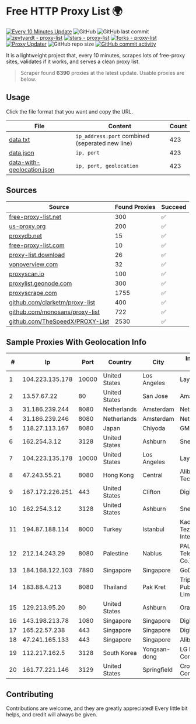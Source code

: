 
# Free HTTP Proxy List 🌍

[![Every 10 Minutes Update](https://github.com/mertguvencli/http-proxy-list/actions/workflows/main.yml/badge.svg?branch=main)](https://github.com/mertguvencli/http-proxy-list/actions/workflows/main.yml)
![GitHub](https://img.shields.io/github/license/mertguvencli/http-proxy-list)
![GitHub last commit](https://img.shields.io/github/last-commit/mertguvencli/http-proxy-list)
[![zevtyardt - proxy-list](https://img.shields.io/static/v1?label=zevtyardt&message=proxy-list&color=blue&logo=github)](https://github.com/zevtyardt/proxy-list "Go to GitHub repo")
[![stars - proxy-list](https://img.shields.io/github/stars/zevtyardt/proxy-list?style=social)](https://github.com/zevtyardt/proxy-list)
[![forks - proxy-list](https://img.shields.io/github/forks/zevtyardt/proxy-list?style=social)](https://github.com/zevtyardt/proxy-list)
[![Proxy Updater](https://github.com/zevtyardt/proxy-list/workflows/Proxy%20Updater/badge.svg)](https://github.com/zevtyardt/proxy-list/actions?query=workflow:"Proxy+Updater")
![GitHub repo size](https://img.shields.io/github/repo-size/zevtyardt/proxy-list)
[![GitHub commit activity](https://img.shields.io/github/commit-activity/m/zevtyardt/proxy-list?logo=commits)](https://github.com/zevtyardt/proxy-list/commits/main)

It is a lightweight project that, every 10 minutes, scrapes lots of free-proxy sites, validates if it works, and serves a clean proxy list.

> Scraper found **6390** proxies at the latest update. Usable proxies are below.

## Usage

Click the file format that you want and copy the URL.

|File|Content|Count|
|----|-------|-----|
|[data.txt](https://raw.githubusercontent.com/mertguvencli/http-proxy-list/main/proxy-list/data.txt)|`ip_address:port` combined (seperated new line)|423|
|[data.json](https://raw.githubusercontent.com/mertguvencli/http-proxy-list/main/proxy-list/data.json)|`ip, port`|423|
|[data-with-geolocation.json](https://raw.githubusercontent.com/mertguvencli/http-proxy-list/main/proxy-list/data-with-geolocation.json)|`ip, port, geolocation`|423|

## Sources

|Source|Found Proxies|Succeed|
|------|-------------|-------|
|[free-proxy-list.net](https://free-proxy-list.net)|300|✅|
|[us-proxy.org](https://www.us-proxy.org)|200|✅|
|[proxydb.net](http://proxydb.net)|15|✅|
|[free-proxy-list.com](https://free-proxy-list.com/?page=&port=&type%5B%5D=http&type%5B%5D=https&up_time=0&search=Search)|10|✅|
|[proxy-list.download](https://www.proxy-list.download/HTTP)|26|✅|
|[vpnoverview.com](https://vpnoverview.com/privacy/anonymous-browsing/free-proxy-servers)|32|✅|
|[proxyscan.io](https://www.proxyscan.io)|100|✅|
|[proxylist.geonode.com](https://proxylist.geonode.com/api/proxy-list?limit=300&page=1&sort_by=lastChecked&sort_type=desc&protocols=http,https)|300|✅|
|[proxyscrape.com](https://api.proxyscrape.com/v2/?request=displayproxies&protocol=http&timeout=10000&country=all&ssl=all&anonymity=all)|1755|✅|
|[github.com/clarketm/proxy-list](https://raw.githubusercontent.com/clarketm/proxy-list/master/proxy-list-raw.txt)|400|✅|
|[github.com/monosans/proxy-list](https://raw.githubusercontent.com/monosans/proxy-list/main/proxies/http.txt)|722|✅|
|[github.com/TheSpeedX/PROXY-List](https://raw.githubusercontent.com/TheSpeedX/PROXY-List/master/http.txt)|2530|✅|


## Sample Proxies With Geolocation Info

|#|Ip|Port|Country|City|Internet Service Provider|
|-|--|----|-------|----|-------------------------|
|1|104.223.135.178|10000|United States|Los Angeles|LayerHost|
|2|13.57.67.22|80|United States|San Jose|Amazon.com, Inc.|
|3|31.186.239.244|8080|Netherlands|Amsterdam|NetSkope Inc|
|4|31.186.239.246|8080|Netherlands|Amsterdam|NetSkope Inc|
|5|118.27.113.167|8080|Japan|Chiyoda|GMO Internet, Inc.|
|6|162.254.3.12|3128|United States|Ashburn|Sneaker Server|
|7|104.223.135.178|10000|United States|Los Angeles|LayerHost|
|8|47.243.55.21|8080|Hong Kong|Central|Alibaba (US) Technology Co., Ltd.|
|9|167.172.226.251|443|United States|Clifton|DigitalOcean, LLC|
|10|162.254.3.12|3128|United States|Ashburn|Sneaker Server|
|11|194.87.188.114|8000|Turkey|Istanbul|Kadir Huseyin Tezcan Nosspeed Internet Teknolojileri|
|12|212.14.243.29|8080|Palestine|Nablus|PALTEL (Palestine Telecommunications Co.).|
|13|184.168.122.103|7890|Singapore|Singapore|GoDaddy.com, LLC|
|14|183.88.4.213|8080|Thailand|Pak Kret|Triple T Broadband Public Company Limited|
|15|129.213.95.20|80|United States|Ashburn|Oracle Corporation|
|16|143.198.213.78|1080|Singapore|Singapore|DigitalOcean, LLC|
|17|165.22.57.238|443|Singapore|Singapore|DigitalOcean, LLC|
|18|47.241.165.133|443|Singapore|Singapore|Alibaba.com LLC|
|19|112.217.162.5|3128|South Korea|Yongsan-dong|LG DACOM Corporation|
|20|161.77.221.146|3129|United States|Springfield|Crocker Communications|



## Contributing

Contributions are welcome, and they are greatly appreciated! Every
little bit helps, and credit will always be given.

